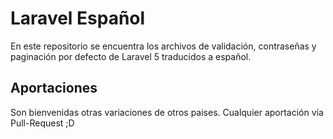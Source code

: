 # Laravel Español

En este repositorio se encuentra los archivos de validación, contraseñas y paginación por defecto de Laravel 5 traducidos a español.

## Aportaciones

Son bienvenidas otras variaciones de otros paises. Cualquier aportación vía Pull-Request ;D
